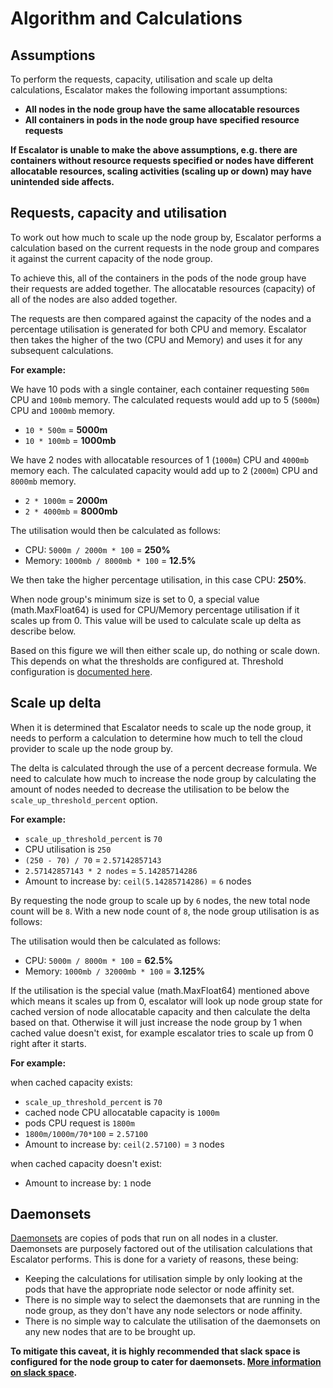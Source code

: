 # Algorithm and Calculations

## Assumptions

To perform the requests, capacity, utilisation and scale up delta calculations, Escalator makes the following
important assumptions:

 - **All nodes in the node group have the same allocatable resources**
 - **All containers in pods in the node group have specified resource requests**
 
**If Escalator is unable to make the above assumptions, e.g. there are containers without resource requests specified or
nodes have different allocatable resources, scaling activities (scaling up or down) may have unintended side affects.**

## Requests, capacity and utilisation

To work out how much to scale up the node group by, Escalator performs a calculation based on the current requests in 
the node group and compares it against the current capacity of the node group. 

To achieve this, all of the containers in the pods of the node group have their requests are added together. 
The allocatable resources (capacity) of all of the nodes are also added together. 

The requests are then compared against the capacity of the nodes and a percentage utilisation is generated for both CPU and
memory. Escalator then takes the higher of the two (CPU and Memory) and uses it for any subsequent calculations.

**For example:**

We have 10 pods with a single container, each container requesting `500m` CPU and `100mb` memory.
The calculated requests would add up to 5 (`5000m`) CPU and `1000mb` memory.
 - `10 * 500m` = **5000m**
 - `10 * 100mb` = **1000mb** 

We have 2 nodes with allocatable resources of 1 (`1000m`) CPU and `4000mb` memory each.
The calculated capacity would add up to 2 (`2000m`) CPU and `8000mb` memory.
 - `2 * 1000m` = **2000m**
 - `2 * 4000mb` = **8000mb**

The utilisation would then be calculated as follows:
 - CPU: `5000m / 2000m * 100` = **250%**
 - Memory: `1000mb / 8000mb * 100` = **12.5%**
 
We then take the higher percentage utilisation, in this case CPU: **250%**.

When node group's minimum size is set to 0, a special value (math.MaxFloat64) is used for CPU/Memory percentage utilisation if
it scales up from 0. This value will be used to calculate scale up delta as describe below.

Based on this figure we will then either scale up, do nothing or scale down. This depends on what the thresholds are 
configured at. Threshold configuration is [documented here](./configuration/advanced-configuration.md).

## Scale up delta

When it is determined that Escalator needs to scale up the node group, it needs to perform a calculation to determine
how much to tell the cloud provider to scale up the node group by.

The delta is calculated through the use of a percent decrease formula. We need to calculate how much to increase the
node group by calculating the amount of nodes needed to decrease the utilisation to be below the 
`scale_up_threshold_percent` option.

**For example:**

- `scale_up_threshold_percent` is `70`
- CPU utilisation is `250`
- `(250 - 70) / 70` = `2.57142857143`
- `2.57142857143 * 2 nodes` = `5.14285714286`
- Amount to increase by: `ceil(5.14285714286)` = `6` nodes

By requesting the node group to scale up by `6` nodes, the new total node count will be `8`. With a new node count of 
`8`, the node group utilisation is as follows:

The utilisation would then be calculated as follows:
 - CPU: `5000m / 8000m * 100` = **62.5%**
 - Memory: `1000mb / 32000mb * 100` = **3.125%**

 If the utilisation is the special value (math.MaxFloat64) mentioned above which means it scales up from 0, escalator will look up node group state for cached version of node allocatable capacity and then calculate the delta based on that. Otherwise it will just increase the node group by 1 when cached value doesn't exist, for example escalator tries to scale up from 0 right after it starts.

 **For example:**

when cached capacity exists:
- `scale_up_threshold_percent` is `70`
- cached node CPU allocatable capacity is `1000m`
- pods CPU request is `1800m`
- `1800m/1000m/70*100` = `2.57100`
- Amount to increase by: `ceil(2.57100)` = `3` nodes

when cached capacity doesn't exist:
- Amount to increase by: `1` node


## Daemonsets

[Daemonsets](https://kubernetes.io/docs/concepts/workloads/controllers/daemonset/) are copies of pods that run on all 
nodes in a cluster. Daemonsets are purposely factored out of the utilisation calculations that Escalator performs.
This is done for a variety of reasons, these being:

 - Keeping the calculations for utilisation simple by only looking at the pods that have the appropriate node selector
   or node affinity set.
 - There is no simple way to select the daemonsets that are running in the node group, as they don't have any 
   node selectors or node affinity.
 - There is no simple way to calculate the utilisation of the daemonsets on any new nodes that are to be brought up.
 
 **To mitigate this caveat, it is highly recommended that slack space is configured for the node group to cater for 
 daemonsets. [More information on slack space](./configuration/advanced-configuration.md).**
